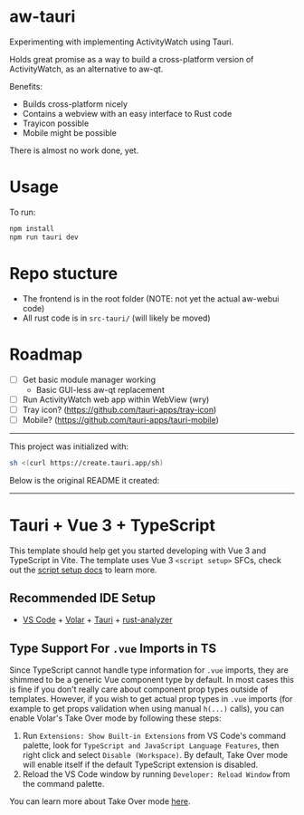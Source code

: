 aw-tauri
========

Experimenting with implementing ActivityWatch using Tauri.

Holds great promise as a way to build a cross-platform version of ActivityWatch, as an alternative to aw-qt.

Benefits:

 - Builds cross-platform nicely
 - Contains a webview with an easy interface to Rust code
 - Trayicon possible
 - Mobile might be possible

There is almost no work done, yet.

# Usage

To run:

```sh
npm install
npm run tauri dev
```

# Repo stucture

 - The frontend is in the root folder (NOTE: not yet the actual aw-webui code)
 - All rust code is in `src-tauri/` (will likely be moved)

# Roadmap

 - [ ] Get basic module manager working
     - Basic GUI-less aw-qt replacement
 - [ ] Run ActivityWatch web app within WebView (wry)
 - [ ] Tray icon? (https://github.com/tauri-apps/tray-icon)
 - [ ] Mobile? (https://github.com/tauri-apps/tauri-mobile)

---

This project was initialized with:

```sh
sh <(curl https://create.tauri.app/sh)
```

Below is the original README it created:

---

# Tauri + Vue 3 + TypeScript

This template should help get you started developing with Vue 3 and TypeScript in Vite. The template uses Vue 3 `<script setup>` SFCs, check out the [script setup docs](https://v3.vuejs.org/api/sfc-script-setup.html#sfc-script-setup) to learn more.

## Recommended IDE Setup

- [VS Code](https://code.visualstudio.com/) + [Volar](https://marketplace.visualstudio.com/items?itemName=Vue.volar) + [Tauri](https://marketplace.visualstudio.com/items?itemName=tauri-apps.tauri-vscode) + [rust-analyzer](https://marketplace.visualstudio.com/items?itemName=rust-lang.rust-analyzer)

## Type Support For `.vue` Imports in TS

Since TypeScript cannot handle type information for `.vue` imports, they are shimmed to be a generic Vue component type by default. In most cases this is fine if you don't really care about component prop types outside of templates. However, if you wish to get actual prop types in `.vue` imports (for example to get props validation when using manual `h(...)` calls), you can enable Volar's Take Over mode by following these steps:

1. Run `Extensions: Show Built-in Extensions` from VS Code's command palette, look for `TypeScript and JavaScript Language Features`, then right click and select `Disable (Workspace)`. By default, Take Over mode will enable itself if the default TypeScript extension is disabled.
2. Reload the VS Code window by running `Developer: Reload Window` from the command palette.

You can learn more about Take Over mode [here](https://github.com/johnsoncodehk/volar/discussions/471).
